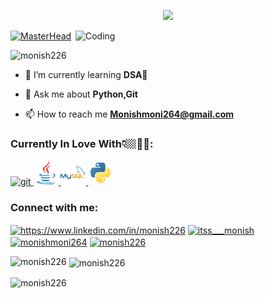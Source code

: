 <p align="center">
  <a href="https://github.com/DenverCoder1/readme-typing-svg"><img src="https://readme-typing-svg.herokuapp.com?font=Time+New+Roman&color=cyan&size=25&center=true&vCenter=true&width=600&height=100&lines=Monish..&hearts;++;Self-taught+Guy with a knack for programming.😉,;AI+And+DS+Student,;CTF+Newbie,;Active+Learner/Researcher,;Love+to+learn+new+stuffs..<3"></a>
</p>

[![MasterHead](https://firebasestorage.googleapis.com/v0/b/flexi-coding.appspot.com/o/dempgi7-520f8d5f-63d4-4453-8822-dbc149ae27f8.gif?alt=media&token=91c0c7b2-93c3-4029-b011-1a8703c5730d)](https://rishavchanda.io)
<img align="right" alt="Coding" width="400" src="https://cdn.dribbble.com/users/720825/screenshots/3253310/slim-jim-_dribbble_-_800x600_.gif">
<p align="left"> <img src="https://komarev.com/ghpvc/?username=monish226&label=Profile%20views&color=0e75b6&style=flat" alt="monish226" /> </p>

- 🌱 I’m currently learning **DSA🥵**

- 💬 Ask me about **Python,Git**

- 📫 How to reach me **Monishmoni264@gmail.com**


<h3 align="left">Currently In Love With👇🏼🤟🏼:</h3>
<p align="left"> <a href="https://git-scm.com/" target="_blank" rel="noreferrer"> <img src="https://www.vectorlogo.zone/logos/git-scm/git-scm-icon.svg" alt="git" width="40" height="40"/> </a> <a href="https://www.java.com" target="_blank" rel="noreferrer"> <img src="https://raw.githubusercontent.com/devicons/devicon/master/icons/java/java-original.svg" alt="java" width="40" height="40"/> </a> <a href="https://www.mysql.com/" target="_blank" rel="noreferrer"> <img src="https://raw.githubusercontent.com/devicons/devicon/master/icons/mysql/mysql-original-wordmark.svg" alt="mysql" width="40" height="40"/> </a> <a href="https://www.python.org" target="_blank" rel="noreferrer"> <img src="https://raw.githubusercontent.com/devicons/devicon/master/icons/python/python-original.svg" alt="python" width="40" height="40"/> </a> </p>

<h3 align="left">Connect with me:</h3>
<p align="left">
<a href="https://linkedin.com/in/https://www.linkedin.com/in/monish226" target="blank"><img align="center" src="https://raw.githubusercontent.com/rahuldkjain/github-profile-readme-generator/master/src/images/icons/Social/linked-in-alt.svg" alt="https://www.linkedin.com/in/monish226" height="30" width="40" /></a>
<a href="https://instagram.com/itss___monish" target="blank"><img align="center" src="https://raw.githubusercontent.com/rahuldkjain/github-profile-readme-generator/master/src/images/icons/Social/instagram.svg" alt="itss___monish" height="30" width="40" /></a>
<a href="https://www.hackerrank.com/monishmoni264" target="blank"><img align="center" src="https://raw.githubusercontent.com/rahuldkjain/github-profile-readme-generator/master/src/images/icons/Social/hackerrank.svg" alt="monishmoni264" height="30" width="40" /></a>
<a href="https://www.leetcode.com/monish226" target="blank"><img align="center" src="https://raw.githubusercontent.com/rahuldkjain/github-profile-readme-generator/master/src/images/icons/Social/leet-code.svg" alt="monish226" height="30" width="40" /></a>
</p>



<p><img align="left" src="https://github-readme-stats.vercel.app/api/top-langs?username=monish226&show_icons=true&locale=en&layout=compact&theme=tokyonight" alt="monish226" /></p>

<p>&nbsp;<img align="center" src="https://github-readme-stats.vercel.app/api?username=monish226&show_icons=true&locale=en&theme=tokyonight" alt="monish226" /></p>

<p><img align="center" src="https://github-readme-streak-stats.herokuapp.com/?user=monish226&&theme=tokyonight" alt="monish226" /></p>
